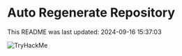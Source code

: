 # Auto Regenerate Repository

This README was last updated: 2024-09-16 15:37:03

 ![TryHackMe](https://tryhackme.com/badge/533634)
